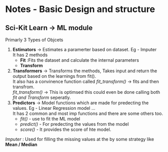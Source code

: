 # Notes - Basic Design and structure

## Sci-Kit Learn -> ML module

Primarly 3 Types of Objcets

1. **Estimators** -> Estimates a paramerter based on dataset. Eg - Imputer<br>
    It has 2 methods
    - **Fit** :Fits the dataset and calculate the internal parameters
    - **Transform**
1. **Transformers** -> Transforms the methods, Takes input and return the output based on the learnings from fit().<br>
It also has a convinence function called *fit_transform()* -> fits and then  transfrom.<br>
*fit_transform()* -> This is optimsed this could even be done calling both *fit and Transform* seperatly.
1. **Predictors** -> Model functions which are made for predecting  the values. Eg - Linear Regression model ...<br>
It has 2 common and most imp functions and there are some others too. 
    - *fit()* - use to fit the ML model
    - *predict()* - For predecting the values from the model
    - *score()* - It provides the score of hte model.


*Imputer* : Used for filling the missing values at the by some strategy like **Mean / Median**